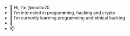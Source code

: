 - 👋 Hi, I’m @monto70
- 👀 I’m interested in programming, hacking and crypto
- 🌱 I’m currently learning programming and ethical hacking
- 💞️ 
- 📫 

<!---
monto70/monto70 is a ✨ special ✨ repository because its `README.md` (this file) appears on your GitHub profile.
You can click the Preview link to take a look at your changes.
--->
